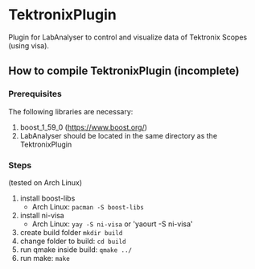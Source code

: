 # TektronixPlugin
Plugin for LabAnalyser to control and visualize data of Tektronix Scopes (using visa).


## How to compile TektronixPlugin (incomplete)

### Prerequisites

The following libraries are necessary:
1. boost_1_59_0 (https://www.boost.org/)
2. LabAnalyser should be located in the same directory as the TektronixPlugin

### Steps  
(tested on Arch Linux)

1. install boost-libs 
   - Arch Linux: `pacman -S boost-libs`
2. install ni-visa
   - Arch Linux: `yay -S ni-visa` or 'yaourt -S ni-visa'
3. create build folder `mkdir build`
4.  change folder to build: `cd build`
5.  run qmake inside build: `qmake ../`
6.  run make: `make`

